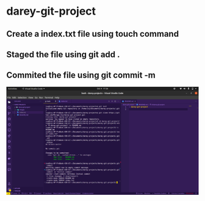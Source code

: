 # darey-git-project
## Create a index.txt file using touch command
## Staged the file using git add .
## Commited the file using git commit -m <message>

![Staging and committing](./images/Screenshot%20from%202023-10-04%2017-26-49.png)
